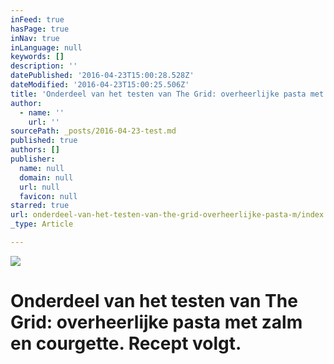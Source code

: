 ```yaml
---
inFeed: true
hasPage: true
inNav: true
inLanguage: null
keywords: []
description: ''
datePublished: '2016-04-23T15:00:28.528Z'
dateModified: '2016-04-23T15:00:25.506Z'
title: 'Onderdeel van het testen van The Grid: overheerlijke pasta met zalm en courgette. Recept volgt.'
author:
  - name: ''
    url: ''
sourcePath: _posts/2016-04-23-test.md
published: true
authors: []
publisher:
  name: null
  domain: null
  url: null
  favicon: null
starred: true
url: onderdeel-van-het-testen-van-the-grid-overheerlijke-pasta-m/index.html
_type: Article

---
```

![](https://the-grid-user-content.s3-us-west-2.amazonaws.com/b21ad7f0-9994-42c2-92bb-cae6c29cb866.jpg)

# Onderdeel van het testen van The Grid: overheerlijke pasta met zalm en courgette. Recept volgt.